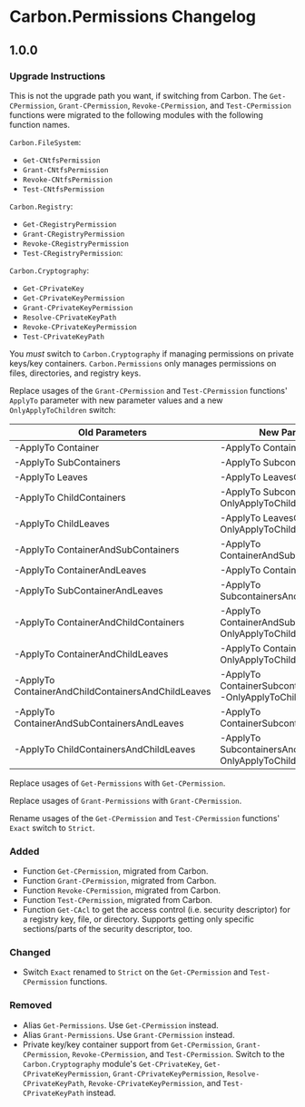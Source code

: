 # Carbon.Permissions Changelog

## 1.0.0

### Upgrade Instructions

This is not the upgrade path you want, if switching from Carbon. The `Get-CPermission`, `Grant-CPermission`,
`Revoke-CPermission`, and `Test-CPermission` functions were migrated to the following modules with the following
function names.

`Carbon.FileSystem`:

* `Get-CNtfsPermission`
* `Grant-CNtfsPermission`
* `Revoke-CNtfsPermission`
* `Test-CNtfsPermission`

`Carbon.Registry`:

* `Get-CRegistryPermission`
* `Grant-CRegistryPermission`
* `Revoke-CRegistryPermission`
* `Test-CRegistryPermission`:

`Carbon.Cryptography`:

* `Get-CPrivateKey`
* `Get-CPrivateKeyPermission`
* `Grant-CPrivateKeyPermission`
* `Resolve-CPrivateKeyPath`
* `Revoke-CPrivateKeyPermission`
* `Test-CPrivateKeyPath`

You *must* switch to `Carbon.Cryptography` if managing permissions on private keys/key containers. `Carbon.Permissions`
only manages permissions on files, directories, and registry keys.

Replace usages of the `Grant-CPermission` and `Test-CPermission` functions' `ApplyTo` parameter with new parameter
values and a new `OnlyApplyToChildren` switch:

| Old Parameters                                     | New Parameters
| -------------------------------------------------- | --------------
| -ApplyTo Container                                 | -ApplyTo ContainerOnly
| -ApplyTo SubContainers                             | -ApplyTo SubcontainersOnly
| -ApplyTo Leaves                                    | -ApplyTo LeavesOnly
| -ApplyTo ChildContainers                           | -ApplyTo SubcontainersOnly -OnlyApplyToChildren
| -ApplyTo ChildLeaves                               | -ApplyTo LeavesOnly -OnlyApplyToChildren
| -ApplyTo ContainerAndSubContainers                 | -ApplyTo ContainerAndSubcontainers
| -ApplyTo ContainerAndLeaves                        | -ApplyTo ContainerAndLeaves
| -ApplyTo SubContainerAndLeaves                     | -ApplyTo SubcontainersAndLeavesOnly
| -ApplyTo ContainerAndChildContainers               | -ApplyTo ContainerAndSubcontainers -OnlyApplyToChildren
| -ApplyTo ContainerAndChildLeaves                   | -ApplyTo ContainerAndLeaves -OnlyApplyToChildren
| -ApplyTo ContainerAndChildContainersAndChildLeaves | -ApplyTo ContainerSubcontainersAndLeaves -OnlyApplyToChildren
| -ApplyTo ContainerAndSubContainersAndLeaves        | -ApplyTo ContainerSubcontainersAndLeaves
| -ApplyTo ChildContainersAndChildLeaves             | -ApplyTo SubcontainersAndLeavesOnly -OnlyApplyToChildren

Replace usages of `Get-Permissions` with `Get-CPermission`.

Replace usages of `Grant-Permissions` with `Grant-CPermission`.

Rename usages of the `Get-CPermission` and `Test-CPermission` functions' `Exact` switch to `Strict`.

### Added

* Function `Get-CPermission`, migrated from Carbon.
* Function `Grant-CPermission`, migrated from Carbon.
* Function `Revoke-CPermission`, migrated from Carbon.
* Function `Test-CPermission`, migrated from Carbon.
* Function `Get-CAcl` to get the access control (i.e. security descriptor) for a registry key, file, or directory.
Supports getting only specific sections/parts of the security descriptor, too.

### Changed

* Switch `Exact` renamed to `Strict` on the `Get-CPermission` and `Test-CPermission` functions.

### Removed

* Alias `Get-Permissions`. Use `Get-CPermission` instead.
* Alias `Grant-Permissions`. Use `Grant-CPermission` instead.
* Private key/key container support from `Get-CPermission`, `Grant-CPermission`, `Revoke-CPermission`, and
`Test-CPermission`. Switch to the `Carbon.Cryptography` module's `Get-CPrivateKey`, `Get-CPrivateKeyPermission`,
`Grant-CPrivateKeyPermission`, `Resolve-CPrivateKeyPath`, `Revoke-CPrivateKeyPermission`, and `Test-CPrivateKeyPath`
instead.